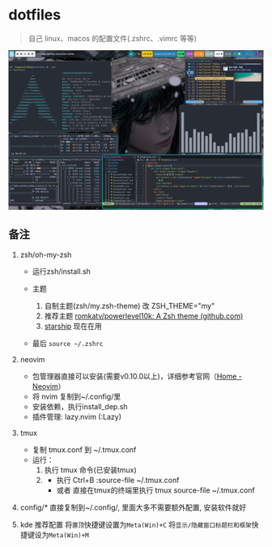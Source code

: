 # dotfiles

> 自己 linux、macos 的配置文件(.zshrc、.vimrc 等等)

![](https://raw.githubusercontent.com/LongYinStudio/dotfiles/main/Screenshots/2025-01-25-145841_hyprshot.png)

## 备注

1. zsh/oh-my-zsh

   - 运行zsh/install.sh
   - 主题

     1. 自制主题(zsh/my.zsh-theme) 改 ZSH_THEME="my"
     2. 推荐主题 [romkatv/powerlevel10k: A Zsh theme (github.com)](https://github.com/romkatv/powerlevel10k)
     3. [starship](https://starship.rs/zh-CN/) 现在在用

   - 最后 `source ~/.zshrc`

2. neovim

   - 包管理器直接可以安装(需要v0.10.0以上)，详细参考官网（[Home - Neovim](https://neovim.io/)）
   - 将 nvim 复制到\~/.config/里
   - 安装依赖，执行install_dep.sh
   - 插件管理: lazy.nvim (:Lazy)

3. tmux

   - 复制 tmux.conf 到 ~/.tmux.conf
   - 运行：
     1. 执行 tmux 命令(已安装tmux)
     2. - 执行 Ctrl+B :source-file ~/.tmux.conf
        - 或者 直接在tmux的终端里执行 tmux source-file ~/.tmux.conf

4. config/\* 直接复制到~/.config/, 里面大多不需要额外配置, 安装软件就好

5. kde 推荐配置
   将`置顶`快捷键设置为`Meta(Win)+C`
   将`显示/隐藏窗口标题栏和框架`快捷键设为`Meta(Win)+M`

